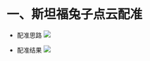 # 一、斯坦福兔子点云配准

- 配准思路
![](https://github.com/Darren-pty/darren/raw/main/Learning%20of%20way/Semester/picture/44.png)

- 配准结果
![](https://github.com/Darren-pty/darren/raw/main/Learning%20of%20way/Semester/picture/42.png)

